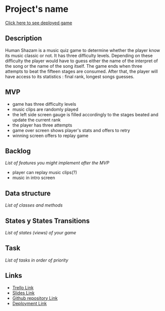 # Project's name

[Click here to see deployed game](http://github.com)

## Description
Human Shazam is a music quiz game to determine whether the player know its music classic or not. It has three difficulty levels. Depending on these difficulty the player would have to guess either the name of the interpret of the song or the name of the song itself. The game ends when three attempts to beat the fifteen stages are consumed. After that, the player will have access to its statistics : final rank, longest songs guesses.

## MVP
* game has three difficulty levels
* music clips are randomly played
* the left side screen gauge is filled accordingly to the stages beated and update the current rank
* the player has three attempts
* game over screen shows player's stats and offers to retry
* winning screen offers to replay game

## Backlog
_List of features you might implement after the MVP_
* player can replay music clips(?)
* music in intro screen


## Data structure
_List of classes and methods_


## States y States Transitions
_List of states (views) of your game_


## Task
_List of tasks in order of priority_


## Links

- [Trello Link](https://trello.com)
- [Slides Link](http://slides.com)
- [Github repository Link](http://github.com)
- [Deployment Link](http://github.com)